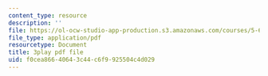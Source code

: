 ```yaml
---
content_type: resource
description: ''
file: https://ol-ocw-studio-app-production.s3.amazonaws.com/courses/5-61-physical-chemistry-fall-2017/f0cea86640643c44c6f9925504c4d029_mPSDaN4AJl8.pdf
file_type: application/pdf
resourcetype: Document
title: 3play pdf file
uid: f0cea866-4064-3c44-c6f9-925504c4d029
---
```

